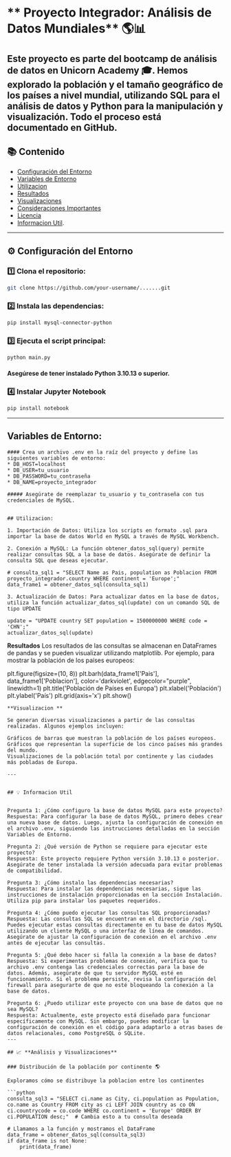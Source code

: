 #  ** Proyecto Integrador: Análisis de Datos Mundiales** 🌎📊

Este proyecto es parte del bootcamp de análisis de datos en Unicorn Academy 🎓. Hemos explorado la población y el tamaño geográfico de los países a nivel mundial, utilizando SQL para el análisis de datos y Python para la manipulación y visualización. Todo el proceso está documentado en GitHub.
---


## 📚 **Contenido**

- [Configuración del Entorno](#Configuración_del_Entorno)
- [Variables de Entorno](#Variable-de-entorno)
- [Utilizacion](#Utilizacion)
- [Resultados](#resultados)
- [Visualizaciones](#Visualizaciones)
- [Consideraciones Importantes](#Consideraciones-Importantes)
- [Licencia](#Licencia)
- [Informacion Util](#Informacion-util).
---

## ⚙️ **Configuración del Entorno**

### 1️⃣ Clona el repositorio:

```bash
git clone https://github.com/your-username/.......git
```

### 2️⃣ Instala las dependencias:

```bash
pip install mysql-connector-python
```

### 3️⃣ Ejecuta el script principal:

```bash
python main.py
```
#### Asegúrese de tener instalado Python 3.10.13 o superior.
### 4️⃣ Instalar Jupyter Notebook
```bash
pip install notebook
```

---
## Variables de Entorno:
```
#### Crea un archivo .env en la raíz del proyecto y define las siguientes variables de entorno:
* DB_HOST=localhost
* DB_USER=tu_usuario
* DB_PASSWORD=tu_contraseña
* DB_NAME=proyecto_integrador

##### Asegúrate de reemplazar tu_usuario y tu_contraseña con tus credenciales de MySQL.


## Utilizacion:

1. Importación de Datos: Utiliza los scripts en formato .sql para importar la base de datos World en MySQL a través de MySQL Workbench.

2. Conexión a MySQL: La función obtener_datos_sql(query) permite realizar consultas SQL a la base de datos. Asegúrate de definir la consulta SQL que deseas ejecutar.

# consulta_sql1 = "SELECT Name as Pais, population as Poblacion FROM proyecto_integrador.country WHERE continent = 'Europe';"
data_frame1 = obtener_datos_sql(consulta_sql1)

3. Actualización de Datos: Para actualizar datos en la base de datos, utiliza la función actualizar_datos_sql(update) con un comando SQL de tipo UPDATE

update = "UPDATE country SET population = 1500000000 WHERE code = 'CHN';"
actualizar_datos_sql(update)
```
**Resultados**
Los resultados de las consultas se almacenan en DataFrames de pandas y se pueden visualizar utilizando matplotlib. Por ejemplo, para mostrar la población de los países europeos:

plt.figure(figsize=(10, 8))
plt.barh(data_frame1['Pais'], data_frame1['Poblacion'], color='darkviolet', edgecolor="purple", linewidth=1)
plt.title('Población de Países en Europa')
plt.xlabel('Población')
plt.ylabel('País')
plt.grid(axis='x')
plt.show()

```
**Visualizacion **

Se generan diversas visualizaciones a partir de las consultas realizadas. Algunos ejemplos incluyen:

Gráficos de barras que muestran la población de los países europeos.
Gráficos que representan la superficie de los cinco países más grandes del mundo.
Visualizaciones de la población total por continente y las ciudades más pobladas de Europa.

---
```

```

## 💡 Informacion Util


Pregunta 1: ¿Cómo configuro la base de datos MySQL para este proyecto?
Respuesta: Para configurar la base de datos MySQL, primero debes crear una nueva base de datos. Luego, ajusta la configuración de conexión en el archivo .env, siguiendo las instrucciones detalladas en la sección Variables de Entorno.

Pregunta 2: ¿Qué versión de Python se requiere para ejecutar este proyecto?
Respuesta: Este proyecto requiere Python versión 3.10.13 o posterior. Asegúrate de tener instalada la versión adecuada para evitar problemas de compatibilidad.

Pregunta 3: ¿Cómo instalo las dependencias necesarias?
Respuesta: Para instalar las dependencias necesarias, sigue las instrucciones de instalación proporcionadas en la sección Instalación. Utiliza pip para instalar los paquetes requeridos.

Pregunta 4: ¿Cómo puedo ejecutar las consultas SQL proporcionadas?
Respuesta: Las consultas SQL se encuentran en el directorio /sql. Puedes ejecutar estas consultas directamente en tu base de datos MySQL utilizando un cliente MySQL o una interfaz de línea de comandos. Asegúrate de ajustar la configuración de conexión en el archivo .env antes de ejecutar las consultas.

Pregunta 5: ¿Qué debo hacer si falla la conexión a la base de datos?
Respuesta: Si experimentas problemas de conexión, verifica que tu archivo .env contenga las credenciales correctas para la base de datos. Además, asegúrate de que tu servidor MySQL esté en funcionamiento. Si el problema persiste, revisa la configuración del firewall para asegurarte de que no esté bloqueando la conexión a la base de datos.

Pregunta 6: ¿Puedo utilizar este proyecto con una base de datos que no sea MySQL?
Respuesta: Actualmente, este proyecto está diseñado para funcionar específicamente con MySQL. Sin embargo, puedes modificar la configuración de conexión en el código para adaptarlo a otras bases de datos relacionales, como PostgreSQL o SQLite.
---

## 📈 **Análisis y Visualizaciones**

### Distribución de la población por continente 🌎

Exploramos cómo se distribuye la poblacion entre los continentes

```python
consulta_sql3 = "SELECT ci.name as City, ci.population as Population, co.name as Country FROM city as ci LEFT JOIN country as co ON ci.countrycode = co.code WHERE co.continent = 'Europe' ORDER BY ci.POPULATION desc;"  # Cambia esto a tu consulta deseada

# Llamamos a la función y mostramos el DataFrame
data_frame = obtener_datos_sql(consulta_sql3)
if data_frame is not None:
    print(data_frame)







